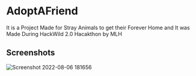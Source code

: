 # AdoptAFriend

It is a Project Made for Stray Animals to get their Forever Home and It was Made During HackWild 2.0 Hacakthon by MLH

## Screenshots
![Screenshot 2022-08-06 181656](https://user-images.githubusercontent.com/44545745/183249597-569a1f64-322d-4a23-bfa4-5a131ca3883e.png)
